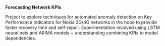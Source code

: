 **Forecasting Network KPIs**

Project to explore techniques for automated anomaly detection on Key Performance Indicators for Nokia 3G/4G networks in the hope to provide faster recovery time and self-repair. 
Experimentation involved using LSTM neural nets and ARIMA models + understanding combining KPIs to model dependencies.


